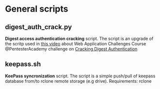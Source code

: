 # General scripts
## digest_auth_crack.py  
  **Digest access authentication cracking** script. The script is an upgrade of the scritp used in [this video](https://www.youtube.com/watch?v=V-7M_6en5CM) about Web Application Challenges Course @PentesterAcademy challenge on [Cracking Digest Authentication](https://www.youtube.com/watch?time_continue=95&v=UVu54EUGtZo)
## keepass.sh  
  **KeePass syncronization** script. The script is a simple push/pull of keepass database from/to rclone remote storage (e.g drive). Requirements: rclone
